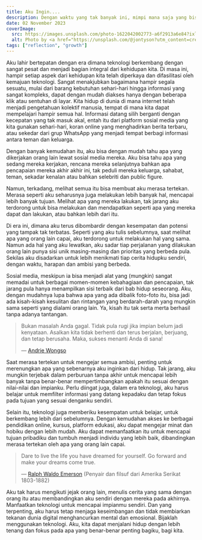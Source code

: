 ```yaml
---
title: Aku Ingin....
description: Dengan waktu yang tak banyak ini, mimpi mana saja yang bisa aku wujudkan?
date: 02 November 2023
coverImage:
  src: https://images.unsplash.com/photo-1622042002773-a6f2913a6e84?ixlib=rb-4.0.3&ixid=M3wxMjA3fDB8MHxwaG90by1wYWdlfHx8fGVufDB8fHx8fA%3D%3D
  alt: Photo by <a href="https://unsplash.com/@jontyson?utm_content=creditCopyText&utm_medium=referral&utm_source=unsplash">Jon Tyson</a> on <a href="https://unsplash.com/photos/person-wearing-brown-leather-shoes-standing-on-gray-concrete-floor-8LwnUMaplQo?utm_content=creditCopyText&utm_medium=referral&utm_source=unsplash">Unsplash</a>
tags: ["reflection", "growth"]
---
```


Aku lahir bertepatan dengan era dimana teknologi berkembang dengan sangat pesat dan menjadi bagian integral dari kehidupan kita. Di masa ini, hampir setiap aspek dari kehidupan kita telah diperkaya dan difasilitasi oleh kemajuan teknologi. Sangat menakjubkan bagaimana hampir segala sesuatu, mulai dari barang kebutuhan sehari-hari hingga informasi yang sangat kompleks, dapat dengan mudah diakses hanya dengan beberapa klik atau sentuhan di layar. Kita hidup di dunia di mana internet telah menjadi pengetahuan kolektif manusia, tempat di mana kita dapat mempelajari hampir semua hal. Informasi datang silih berganti dengan kecepatan yang tak masuk akal, entah itu dari platform sosial media yang kita gunakan sehari-hari, koran online yang menghadirkan berita terbaru, atau sekedar dari grup WhatsApp yang menjadi tempat berbagi informasi antara teman dan keluarga.

Dengan banyak kemudahan itu, aku bisa dengan mudah tahu apa yang dikerjakan orang lain lewat sosial media mereka. Aku bisa tahu apa yang sedang mereka kerjakan, rencana mereka selanjutnya bahkan apa pencapaian mereka akhir akhir ini, tak peduli mereka keluarga, sahabat, teman, sekadar kenalan atau bahkan selebriti dan public figure.

Namun, terkadang, melihat semua itu bisa membuat aku merasa tertekan. Merasa seperti aku seharusnya juga melakukan lebih banyak hal, mencapai lebih banyak tujuan. Melihat apa yang mereka lakukan, tak jarang aku terdorong untuk bisa melakukan dan mendapatkan seperti apa yang mereka dapat dan lakukan, atau bahkan lebih dari itu.

Di era ini, dimana aku terus dibombardir dengan kesempatan dan potensi yang tampak tak terbatas. Seperti yang aku tulis sebelumnya, saat melihat apa yang orang lain capai, aku terdorong untuk melakukan hal yang sama. Namun ada hal yang aku lewatkan, aku sadar tiap perjalanan yang dilakukan orang lain punya sisi unik masing-masing dan prioritas yang berbeda pula. Sekilas aku disadarkan untuk lebih menikmati tiap cerita hidupku sendiri, dengan waktu, harapan dan ambisi yang berbeda.

Sosial media, meskipun ia bisa menjadi alat yang (mungkin) sangat memadai untuk berbagai momen-momen kebahagiaan dan pencapaian, tak jarang pula hanya menampilkan sisi terbaik dari bab hidup seseorang. Aku, dengan mudahnya lupa bahwa apa yang ada dibalik foto-foto itu, bisa jadi ada kisah-kisah kesulitan dan rintangan yang berdarah-darah yang mungkin sama seperti yang dialami orang lain. Ya, kisah itu tak serta merta berhasil tanpa adanya tantangan.

> Bukan masalah Anda gagal. Tidak pula rugi
> jika impian belum jadi kenyataan. Asalkan kita tidak berhenti dan terus
> berjalan, berjuang, dan tetap berusaha. Maka, sukses menanti Anda di
> sana!
>
> ― [Andrie Wongso](https://jagokata.com/kata-bijak/dari-andrie_wongso.html)

Saat merasa tertekan untuk mengejar semua ambisi, penting untuk merenungkan apa yang sebenarnya aku inginkan dari hidup. Tak jarang, aku mungkin terjebak dalam perburuan tanpa akhir untuk mencapai lebih banyak tanpa benar-benar mempertimbangkan apakah itu sesuai dengan nilai-nilai dan impianku. Perlu diingat juga, dalam era teknologi, aku harus belajar untuk memfilter informasi yang datang kepadaku dan tetap fokus pada tujuan yang sesuai denganku sendiri.

Selain itu, teknologi juga memberiku kesempatan untuk belajar, untuk berkembang lebih dari sebelumnya. Dengan kemudahan akses ke berbagai pendidikan online, kursus, platform edukasi, aku dapat mengejar minat dan hobiku dengan lebih mudah. Aku dapat memanfaatkan itu untuk mencapai tujuan pribadiku dan tumbuh menjadi individu yang lebih baik, dibandingkan merasa tertekan oleh apa yang orang lain capai.

> Dare to live the life you have dreamed for yourself. Go forward and make your dreams come true.
>
> ― [Ralph Waldo Emerson](https://jagokata.com/kata-bijak/dari-ralph_waldo_emerson.html)
> (Penyair dan filsuf dari Amerika Serikat 1803-1882)

Aku tak harus mengikuti jejak orang lain, menulis cerita yang sama dengan orang itu atau membandingkan aku sendiri dengan mereka pada akhirnya. Manfaatkan teknologi untuk mencapai impianmu sendiri. Dan yang terpenting, aku harus tetap menjaga keseimbangan dan tidak membiarkan tekanan dunia digital menghancurkan mental dan emosional. Bijaklah menggunakan teknologi. Aku, kita dapat menjalani hidup dengan lebih tenang dan fokus pada apa yang benar-benar penting bagiku, bagi kita.
